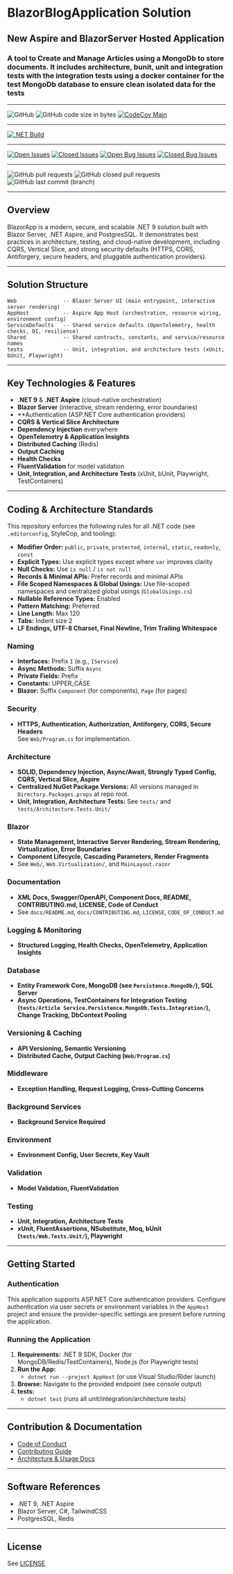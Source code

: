 # BlazorBlogApplication Solution

## New Aspire and BlazorServer Hosted Application

### A tool to Create and Manage Articles using a MongoDb to store documents. It includes architecture, bunit, unit and integration tests with the integration tests using a docker container for the test MongoDb database to ensure clean isolated data for the tests

****
![GitHub](https://img.shields.io/github/license/mpaulosky/BlazorBlogApplication?logo=github)
![GitHub code size in bytes](https://img.shields.io/github/languages/code-size/mpaulosky/BlazorBlogApplication?logo=github)
[![CodeCov Main](https://codecov.io/gh/mpaulosky/BlazorBlogApplication/branch/main/graph/badge.svg)](https://codecov.io/gh/mpaulosky/BlazorBlogApplication)
****
[![.NET Build](https://github.com/mpaulosky/BlazorBlogApplication/actions/workflows/dotnet.yml/badge.svg)](https://github.com/mpaulosky/BlazorBlogApplication/actions/workflows/dotnet.yml)
****
[![Open Issues](https://img.shields.io/github/issues/mpaulosky/BlazorBlogApplication.svg?style=flatsquare&logo=github&label=Open%20Issues)](https://github.com/mpaulosky/BlazorBlogApplication/issues)
[![Closed Issues](https://img.shields.io/github/issues-closed/mpaulosky/BlazorBlogApplication.svg?style=flatsquare&logo=github&label=Closed%20Issues)](https://github.com/mpaulosky/BlazorBlogApplication/issues?q=sort%3Aupdated-desc+is%3Aissue+is%3Aclosed)
[![Open Bug Issues](https://img.shields.io/github/issues/mpaulosky/BlazorBlogApplication/bug.svg?style=flatsquare&logo=github&label=Open%20Bug%20Issues)](https://github.com/mpaulosky/BlazorBlogApplication/issues?q=is%3Aissue+is%3Aopen+label%3Abug)
[![Closed Bug Issues](https://img.shields.io/github/issues-closed/mpaulosky/BlazorBlogApplication/bug.svg?style=flatsquare&logo=github&label=Closed%20Bug%20Issues)](https://github.com/mpaulosky/BlazorBlogApplication/issues?q=is%3Aissue+is%3Aclosed+label%3Abug)
****
![GitHub pull requests](https://img.shields.io/github/issues-pr/mpaulosky/BlazorBlogApplication?label=pull%20requests&logo=github)
![GitHub closed pull requests](https://img.shields.io/github/issues-pr-closed/mpaulosky/BlazorBlogApplication?logo=github)
![GitHub last commit (branch)](https://img.shields.io/github/last-commit/mpaulosky/BlazorBlogApplication/main?label=last%20commit%20main&logo=github)
****

## Overview

BlazorApp is a modern, secure, and scalable .NET 9 solution built with Blazor Server, .NET Aspire, and PostgresSQL. It demonstrates best practices in architecture, testing, and cloud-native development, including CQRS, Vertical Slice, and strong security defaults (HTTPS, CORS, Antiforgery, secure headers, and pluggable authentication providers).

****
## Solution Structure

```
Web               -- Blazor Server UI (main entrypoint, interactive server rendering)
AppHost           -- Aspire App Host (orchestration, resource wiring, environment config)
ServiceDefaults   -- Shared service defaults (OpenTelemetry, health checks, DI, resilience)
Shared            -- Shared contracts, constants, and service/resource names
tests             -- Unit, integration, and architecture tests (xUnit, bUnit, Playwright)
```

****
## Key Technologies & Features

- **.NET 9** & **.NET Aspire** (cloud-native orchestration)
- **Blazor Server** (interactive, stream rendering, error boundaries)
- **Authentication (ASP.NET Core authentication providers)
- **CQRS & Vertical Slice Architecture**
- **Dependency Injection** everywhere
- **OpenTelemetry & Application Insights**
- **Distributed Caching** (Redis)
- **Output Caching**
- **Health Checks**
- **FluentValidation** for model validation
- **Unit, Integration, and Architecture Tests** (xUnit, bUnit, Playwright, TestContainers)

****
## Coding & Architecture Standards

This repository enforces the following rules for all .NET code (see `.editorconfig`, StyleCop, and tooling):

- **Modifier Order:** `public`, `private`, `protected`, `internal`, `static`, `readonly`, `const`
- **Explicit Types:** Use explicit types except where `var` improves clarity
- **Null Checks:** Use `is null` / `is not null`
- **Records & Minimal APIs:** Prefer records and minimal APIs
- **File Scoped Namespaces & Global Usings:** Use file-scoped namespaces and centralized global usings (`GlobalUsings.cs`)
- **Nullable Reference Types:** Enabled
- **Pattern Matching:** Preferred
- **Line Length:** Max 120
- **Tabs:** Indent size 2
- **LF Endings, UTF-8 Charset, Final Newline, Trim Trailing Whitespace**

### Naming

- **Interfaces:** Prefix `I` (e.g., `IService`)
- **Async Methods:** Suffix `Async`
- **Private Fields:** Prefix `_`
- **Constants:** UPPER_CASE
- **Blazor:** Suffix `Component` (for components), `Page` (for pages)

### Security

- **HTTPS, Authentication, Authorization, Antiforgery, CORS, Secure Headers**  
  See `Web/Program.cs` for implementation.

### Architecture

- **SOLID, Dependency Injection, Async/Await, Strongly Typed Config, CQRS, Vertical Slice, Aspire**
- **Centralized NuGet Package Versions:** All versions managed in `Directory.Packages.props` at repo root.
- **Unit, Integration, Architecture Tests:** See `tests/` and `tests/Architecture.Tests.Unit/`

### Blazor

- **State Management, Interactive Server Rendering, Stream Rendering, Virtualization, Error Boundaries**
- **Component Lifecycle, Cascading Parameters, Render Fragments**
- See `Web/`, `Web.Virtualization/`, and `MainLayout.razor`

### Documentation

- **XML Docs, Swagger/OpenAPI, Component Docs, README, CONTRIBUTING.md, LICENSE, Code of Conduct**
- See `docs/README.md`, `docs/CONTRIBUTING.md`, `LICENSE`, `CODE_OF_CONDUCT.md`

### Logging & Monitoring

- **Structured Logging, Health Checks, OpenTelemetry, Application Insights**

### Database

- **Entity Framework Core, MongoDB (see `Persistence.MongoDb/`), SQL Server**
- **Async Operations, TestContainers for Integration Testing (`tests/Article Service.Persistence.MongoDb.Tests.Integration/`), Change Tracking, DbContext Pooling**

### Versioning & Caching

- **API Versioning, Semantic Versioning**
- **Distributed Cache, Output Caching (`Web/Program.cs`)**

### Middleware

- **Exception Handling, Request Logging, Cross-Cutting Concerns**

### Background Services

- **Background Service Required**

### Environment

- **Environment Config, User Secrets, Key Vault**

### Validation

- **Model Validation, FluentValidation**

### Testing

- **Unit, Integration, Architecture Tests**
- **xUnit, FluentAssertions, NSubstitute, Moq, bUnit (`tests/Web.Tests.Unit/`), Playwright**

****
## Getting Started

### Authentication

This application supports ASP.NET Core authentication providers. Configure authentication via user secrets or environment variables in the `AppHost` project and ensure the provider-specific settings are present before running the application.

### Running the Application

1. **Requirements:** .NET 9 SDK, Docker (for MongoDB/Redis/TestContainers), Node.js (for Playwright tests)
2. **Run the App:**
   - `dotnet run --project AppHost` (or use Visual Studio/Rider launch)
3. **Browse:** Navigate to the provided endpoint (see console output)
4. **tests:**
   - `dotnet test` (runs all unit/integration/architecture tests)

****
## Contribution & Documentation

- [Code of Conduct](./docs/CODE_OF_CONDUCT.md)
- [Contributing Guide](./docs/CONTRIBUTING.md)
- [Architecture & Usage Docs](./README.md)

****
## Software References

- .NET 9, .NET Aspire
- Blazor Server, C#, TailwindCSS
- PostgresSQL, Redis
  
****
## License

See [LICENSE](./LICENSE.txt)